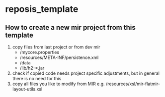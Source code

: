 # reposis_template

<!---
TODO: fill with cool text to start a project from this base
 -->

## How to create a new mir project from this template

1. copy files from last project or from dev mir
   - /mycore.properties
   - /resources/META-INF/persistence.xml
   - /data
   - /lib/h2-*.jar
2. check if copied code needs project specific adjustments, but in general there is no need for this
3. copy all files you like to modify from MIR e.g. /resources/xsl/mir-flatmir-layout-utils.xsl
